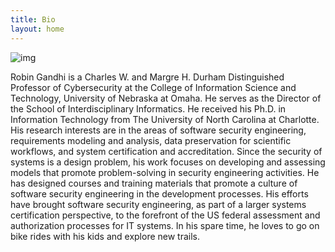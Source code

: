 ```yaml
---
title: Bio
layout: home
---
```


![img](img/robin.png) 

Robin Gandhi is a Charles W. and Margre H. Durham Distinguished Professor of Cybersecurity at the College of Information Science and Technology, University of Nebraska at Omaha. He serves as the Director of the School of Interdisciplinary Informatics. He received his Ph.D. in Information Technology from The University of North Carolina at Charlotte. His research interests are in the areas of software security engineering, requirements modeling and analysis, data preservation for scientific workflows, and system certification and accreditation. Since the security of systems is a design problem, his work focuses on developing and assessing models that promote problem-solving in security engineering activities. He has designed courses and training materials that promote a culture of software security engineering in the development processes. His efforts have brought software security engineering, as part of a larger systems certification perspective, to the forefront of the US federal assessment and authorization processes for IT systems. In his spare time, he loves to go on bike rides with his kids and explore new trails. 
